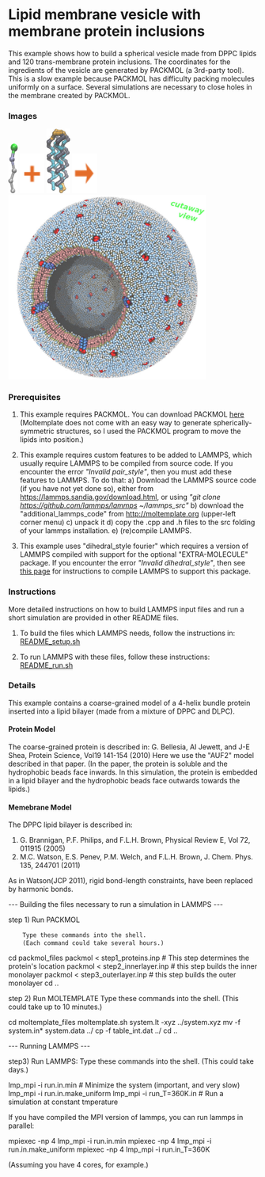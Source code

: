 Lipid membrane vesicle with membrane protein inclusions
====================
This example shows how to build a spherical vesicle made from DPPC lipids and 120 trans-membrane protein inclusions.  The coordinates for the ingredients of the vesicle are generated by PACKMOL (a 3rd-party tool).  This is a slow example because PACKMOL has difficulty packing molecules uniformly on a surface.  Several simulations are necessary to close holes in the membrane created by PACKMOL.

### Images

<img src="images/DPPC.jpg" height=100> <img src="images/plus.svg" height=80> <img src="images/4HelixBundle_LR.jpg" height=130> <img src="images/rightarrow.svg" height=80>
<img src="images/vesicle_membrane+protein_LR.jpg" width=400>


### Prerequisites

1) This example requires PACKMOL.  You can download PACKMOL [here](http://www.ime.unicamp.br/~martinez/packmol/)  (Moltemplate does not come with an easy way to generate spherically-symmetric structures, so I used the PACKMOL program to move the lipids into position.)

2) This example requires custom features to be added to LAMMPS, which usually require LAMMPS to be compiled from source code.  If you encounter the error *"Invalid pair_style"*, then you must add these features to LAMMPS.  To do that:
a) Download the LAMMPS source code (if you have not yet done so), either from https://lammps.sandia.gov/download.html, or using *"git clone https://github.com/lammps/lammps ~/lammps_src"*
b) download the "additional_lammps_code" from http://moltemplate.org (upper-left corner menu)
c) unpack it
d) copy the .cpp and .h files to the src folding of your lammps installation.
e) (re)compile LAMMPS.

3) This example uses "dihedral_style fourier" which requires a version of LAMMPS compiled with support for the optional "EXTRA-MOLECULE" package.  If you encounter the error *"Invalid dihedral_style"*, then see [this page](https://lammps.sandia.gov/doc/Build_package.html) for instructions to compile LAMMPS to support this package.


### Instructions

More detailed instructions on how to build LAMMPS input files and run a short simulation are provided in other README files.

1) To build the files which LAMMPS needs, follow the instructions in:
[README_setup.sh](README_setup.sh)

2) To run LAMMPS with these files, follow these instructions:
[README_run.sh](README_run.sh)


### Details

This example contains a coarse-grained model of a 4-helix bundle protein inserted into a lipid bilayer (made from a mixture of DPPC and DLPC).


#### Protein Model

The coarse-grained protein is described in:
G. Bellesia, AI Jewett, and J-E Shea, Protein Science, Vol19 141-154 (2010)
Here we use the "AUF2" model described in that paper.  (In the paper, the protein is soluble and the hydrophobic beads face inwards.  In this simulation, the protein is embedded in a lipid bilayer and the hydrophobic beads face outwards towards the lipids.)


#### Memebrane Model

The DPPC lipid bilayer is described in:
1) G. Brannigan, P.F. Philips, and F.L.H. Brown, Physical Review E, Vol 72, 011915 (2005)
2) M.C. Watson, E.S. Penev, P.M. Welch, and F.L.H. Brown, J. Chem. Phys. 135, 244701 (2011)

As in Watson(JCP 2011), rigid bond-length constraints, have been replaced by harmonic bonds.


--- Building the files necessary to run a simulation in LAMMPS ---

step 1) Run PACKMOL

        Type these commands into the shell.
        (Each command could take several hours.)

cd packmol_files
  packmol < step1_proteins.inp   # This step determines the protein's location
  packmol < step2_innerlayer.inp # this step builds the inner monolayer
  packmol < step3_outerlayer.inp # this step builds the outer monolayer
cd ..

step 2) Run MOLTEMPLATE
        Type these commands into the shell.
        (This could take up to 10 minutes.)

cd moltemplate_files
  moltemplate.sh system.lt -xyz ../system.xyz
  mv -f system.in* system.data ../
  cp -f table_int.dat ../
cd ..

--- Running LAMMPS ---

step3) Run LAMMPS:
        Type these commands into the shell.
        (This could take days.)

lmp_mpi -i run.in.min  # Minimize the system (important, and very slow)
lmp_mpi -i run.in.make_uniform
lmp_mpi -i run_T=360K.in  # Run a simulation at constant tmperature

If you have compiled the MPI version of lammps, you can run lammps in parallel:

mpiexec -np 4 lmp_mpi -i run.in.min
mpiexec -np 4 lmp_mpi -i run.in.make_uniform
mpiexec -np 4 lmp_mpi -i run.in_T=360K

(Assuming you have 4 cores, for example.)
